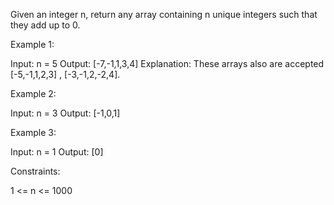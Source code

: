 Given an integer n, return any array containing n unique integers such that
they add up to 0.


Example 1:


Input: n = 5
Output: [-7,-1,1,3,4]
Explanation: These arrays also are accepted [-5,-1,1,2,3] , [-3,-1,2,-2,4].


Example 2:


Input: n = 3
Output: [-1,0,1]


Example 3:


Input: n = 1
Output: [0]



Constraints:


1 <= n <= 1000




